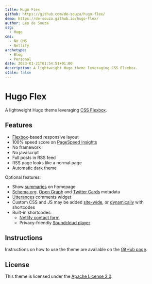 ```yaml
---
title: Hugo Flex
github: https://github.com/de-souza/hugo-flex/
demo: https://de-souza.github.io/hugo-flex/
author: Léo de Souza
ssg:
  - Hugo
cms:
  - No CMS
  - Netlify
archetype:
  - Blog
  - Personal
date: 2023-01-21T01:54:51+01:00
description: A lightweight Hugo theme leveraging CSS Flexbox.
stale: false
---
```


# Hugo Flex

A lightweight Hugo theme leveraging [CSS Flexbox](https://developer.mozilla.org/docs/Web/CSS/CSS_Flexible_Box_Layout/).

## Features

- [Flexbox](https://developer.mozilla.org/docs/Web/CSS/CSS_Flexible_Box_Layout/)-based responsive layout
- 100% speed score on [PageSpeed Insights](https://pagespeed.web.dev/)
- No framework
- No javascript
- Full posts in RSS feed
- RSS page looks like a normal page
- Automatic dark theme

Optional features:

- Show [summaries](https://gohugo.io/content-management/summaries/) on homepage
- [Schema.org](https://schema.org/), [Open Graph](https://ogp.me/) and [Twitter Cards](https://developer.twitter.com/cards/) metadata
- [Utterances](https://utteranc.es/) comments widget
- Custom CSS and JS may be added [site-wide](https://github.com/de-souza/hugo-flex/#custom-css-and-js), or [dynamically](https://github.com/de-souza/hugo-flex/#dynamically-embedded) with shortcodes
- Built-in shortcodes:
  - [Netlify contact form](https://github.com/de-souza/hugo-flex/#netlify-contact-form)
  - Privacy-friendly [Soundcloud player](https://github.com/de-souza/hugo-flex/#soundcloud-player)

## Instructions

Instructions on how to use the theme are available on the [GitHub page](https://github.com/de-souza/hugo-flex/).

## License

This theme is licensed under the [Apache License 2.0](https://github.com/de-souza/hugo-flex/blob/master/LICENSE).
